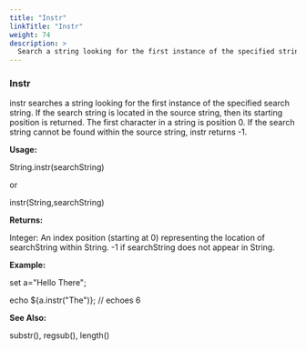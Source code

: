 ```yaml
---
title: "Instr"
linkTitle: "Instr"
weight: 74
description: >
  Search a string looking for the first instance of the specified string. 
---
```



### Instr

instr searches a string looking for the first instance of the specified search string. If the search string is located in the source string, then its starting position is returned. The first character in a string is position 0. If the search string cannot be found within the source string, instr returns -1.

**Usage:**

String.instr(searchString)

or

instr(String,searchString)

**Returns:**

Integer: An index position (starting at 0) representing the location of searchString within String. -1 if searchString does not appear in String.

**Example:**

set a="Hello There";

echo ${a.instr("The")}; // echoes 6

**See Also:**

substr(), regsub(), length()
